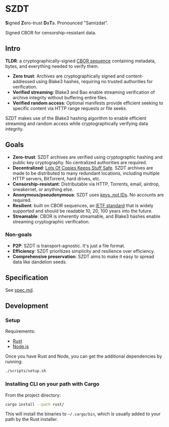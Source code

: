 # SZDT

**S**igned **Z**ero-trust **D**a**T**a. Pronounced "Samizdat".

Signed CBOR for censorship-resistant data.

## Intro

**TLDR**: a cryptographically-signed [CBOR sequence](https://www.rfc-editor.org/rfc/rfc8742.html) containing metadata, bytes, and everything needed to verify them.

- **Zero trust**: Archives are cryptographically signed and content-addressed using Blake3 hashes, requiring no trusted authorities for verification.
- **Verified streaming**: Blake3 and Bao enable streaming verification of archive integrity without buffering entire files.
- **Verified random access**: Optional manifests provide efficient seeking to specific content via HTTP range requests or file seeks.

SZDT makes use of the Blake3 hashing algorithm to enable efficient streaming and random access while cryptographically verifying data integrity.

## Goals

- **Zero-trust**: SZDT archives are verified using cryptographic hashing and public key cryptography. No centralized authorities are required.
- **Decentralized**: [Lots Of Copies Keeps Stuff Safe](https://www.lockss.org/). SZDT archives are made to be distributed to many redundant locations, including multiple HTTP servers, BitTorrent, hard drives, etc.
- **Censorship-resistant**: Distributable via HTTP, Torrents, email, airdrop, sneakernet, or anything else.
- **Anonymous/pseudonymous**: SZDT uses [keys, not IDs](https://newsletter.squishy.computer/i/60168330/keys-not-ids-toward-personal-illegibility). No accounts are required.
- **Resilient**: built on CBOR sequences, an [IETF standard](https://cbor.io/spec.html) that is widely supported and should be readable 10, 20, 100 years into the future.
- **Streamable**: CBOR is inherently streamable, and Blake3 hashes enable streaming cryptographic verification.

### Non-goals

- **P2P**: SZDT is transport-agnostic. It's just a file format.
- **Efficiency**: SZDT prioritizes simplicity and resilience over efficiency.
- **Comprehensive preservation**: SZDT aims to make it easy to spread data like dandelion seeds.

## Specification

See [spec.md](./spec.md).

## Development

### Setup

Requirements:

- [Rust](https://www.rust-lang.org/tools/install)
- [Node.js](https://nodejs.org/en/download/)

Once you have Rust and Node, you can get the additional dependencies by running:

```bash
./scripts/setup.sh
```

### Installing CLI on your path with Cargo

From the project directory:

```bash
cargo install --path rust/
```

This will install the binaries to `~/.cargo/bin`, which is usually added to your path by the Rust installer.

